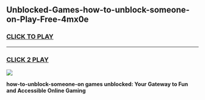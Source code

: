 
## Unblocked-Games-how-to-unblock-someone-on-Play-Free-4mx0e
<h3>
<a href="https://premium76.site?title=how-to-unblock-someone-on&ref=21A">CLICK TO PLAY</a></h3>
<hr>

<h3>
<a href="https://premium76.site?title=how-to-unblock-someone-on&ref=21A">CLICK 2 PLAY</a>
  
</h3>

<a href="https://premium76.site?title=how-to-unblock-someone-on&ref=21A"><img src="https://clearcache.store/games.png"></a>


**how-to-unblock-someone-on games unblocked: Your Gateway to Fun and Accessible Online Gaming**
